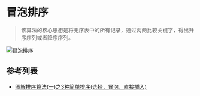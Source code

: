 # 冒泡排序
> 该算法的核心思想是将无序表中的所有记录，通过两两比较关键字，得出升序序列或者降序序列。 

![冒泡排序](https://images2015.cnblogs.com/blog/1024555/201611/1024555-20161126001352300-2027386210.png)

## 参考列表
- [图解排序算法(一)之3种简单排序(选择，冒泡，直接插入)](https://www.cnblogs.com/chengxiao/p/6103002.html)



